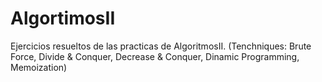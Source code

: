 # AlgortimosII
Ejercicios resueltos de las practicas de AlgoritmosII. (Tenchniques: Brute Force, Divide &amp; Conquer, Decrease &amp; Conquer, Dinamic Programming, Memoization)
